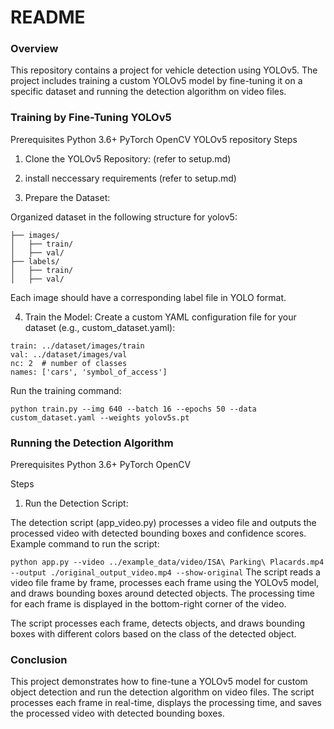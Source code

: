 # README
### Overview
This repository contains a project for vehicle detection using YOLOv5. The project includes training a custom YOLOv5 model by fine-tuning it on a specific dataset and running the detection algorithm on video files.

### Training by Fine-Tuning YOLOv5
Prerequisites
Python 3.6+
PyTorch
OpenCV
YOLOv5 repository
Steps
1. Clone the YOLOv5 Repository:
(refer to setup.md)

2. install neccessary requirements
(refer to setup.md)

3. Prepare the Dataset:

Organized dataset in the following structure for yolov5:
```dataset/
├── images/
│   ├── train/
│   ├── val/
├── labels/
│   ├── train/
│   ├── val/
```
Each image should have a corresponding label file in YOLO format.

4. Train the Model:
Create a custom YAML configuration file for your dataset (e.g., custom_dataset.yaml):
```
train: ../dataset/images/train
val: ../dataset/images/val
nc: 2  # number of classes
names: ['cars', 'symbol_of_access']
```
Run the training command:

```python train.py --img 640 --batch 16 --epochs 50 --data custom_dataset.yaml --weights yolov5s.pt```

### Running the Detection Algorithm
Prerequisites
Python 3.6+
PyTorch
OpenCV

Steps

1. Run the Detection Script:

The detection script (app_video.py) processes a video file and outputs the processed video with detected bounding boxes and confidence scores.
Example command to run the script:

```python app.py --video ../example_data/video/ISA\ Parking\ Placards.mp4 --output ./original_output_video.mp4 --show-original```
The script reads a video file frame by frame, processes each frame using the YOLOv5 model, and draws bounding boxes around detected objects. The processing time for each frame is displayed in the bottom-right corner of the video.

The script processes each frame, detects objects, and draws bounding boxes with different colors based on the class of the detected object.

### Conclusion
This project demonstrates how to fine-tune a YOLOv5 model for custom object detection and run the detection algorithm on video files. The script processes each frame in real-time, displays the processing time, and saves the processed video with detected bounding boxes.

 





